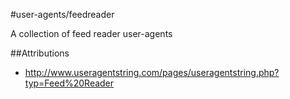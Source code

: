 #user-agents/feedreader

A collection of feed reader user-agents

##Attributions
* http://www.useragentstring.com/pages/useragentstring.php?typ=Feed%20Reader
